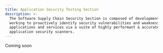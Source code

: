 ```yaml
---
title: Application Security Testing Section
description: >-
  The Software Supply Chain Security Section is composed of development teams
  working to proactively identify security vulnerabilities and weaknesses in
  applications and services via a suite of highly performant & accurate
  application security scanners.
---
```


Coming soon
